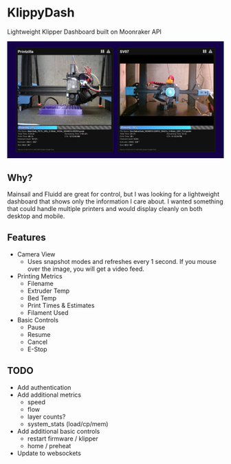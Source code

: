 # KlippyDash
Lightweight Klipper Dashboard built on Moonraker API


<img src="docs/img/screenshot.jpg" width="800">

## Why?
Mainsail and Fluidd are great for control, but I was looking for a lightweight dashboard that shows only the information I care about.  I wanted something that could handle multiple printers and would display cleanly on both desktop and mobile.  

## Features
* Camera View
  * Uses snapshot modes and refreshes every 1 second.  If you mouse over the image, you will get a video feed.
* Printing Metrics
  * Filename
  * Extruder Temp
  * Bed Temp
  * Print Times & Estimates
  * Filament Used
* Basic Controls
  * Pause
  * Resume
  * Cancel
  * E-Stop

## TODO
* Add authentication
* Add additional metrics
  * speed
  * flow
  * layer counts?
  * system_stats (load/cp/mem)
* Add additional basic controls
  * restart firmware / klipper
  * home / preheat
* Update to websockets

